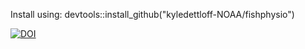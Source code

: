 Install using: devtools::install_github("kyledettloff-NOAA/fishphysio")

[![DOI](https://zenodo.org/badge/357600352.svg)](https://zenodo.org/badge/latestdoi/357600352)
